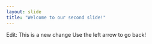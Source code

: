 ```yaml
---
layout: slide
title: "Welcome to our second slide!"
---
```

Edit: This is a new change
Use the left arrow to go back!

